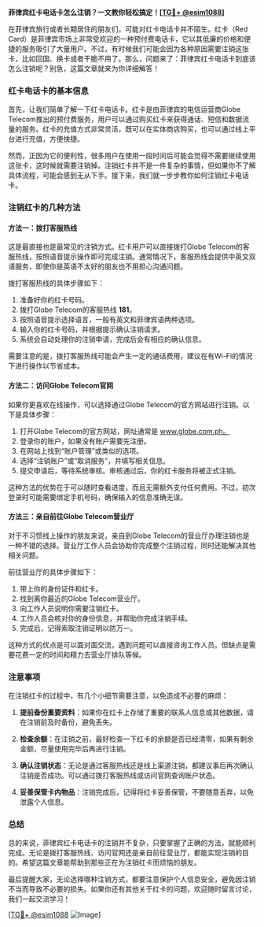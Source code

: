 **菲律宾红卡电话卡怎么注销？一文教你轻松搞定！[[TG💪+ @esim1088](https://t.me/s/esim1088)]**

在菲律宾旅行或者长期居住的朋友们，可能对红卡电话卡并不陌生。红卡（Red Card）是菲律宾市场上非常受欢迎的一种预付费电话卡，它以其低廉的价格和便捷的服务吸引了大量用户。不过，有时候我们可能会因为各种原因需要注销这张卡，比如回国、换卡或者干脆不用了。那么，问题来了：菲律宾红卡电话卡到底该怎么注销呢？别急，这篇文章就来为你详细解答！

### 红卡电话卡的基本信息

首先，让我们简单了解一下红卡电话卡。红卡是由菲律宾的电信运营商Globe Telecom推出的预付费服务，用户可以通过购买红卡来获得通话、短信和数据流量的服务。红卡的充值方式非常灵活，既可以在实体商店购买，也可以通过线上平台进行充值，方便快捷。

然而，正因为它的便利性，很多用户在使用一段时间后可能会觉得不需要继续使用这张卡，这时候就需要注销掉。注销红卡并不是一件复杂的事情，但如果你不了解具体流程，可能会感到无从下手。接下来，我们就一步步教你如何注销红卡电话卡。

### 注销红卡的几种方法

#### 方法一：拨打客服热线

这是最直接也是最常见的注销方式。红卡用户可以直接拨打Globe Telecom的客服热线，按照语音提示操作即可完成注销。通常情况下，客服热线会提供中英文双语服务，即使你是英语不太好的朋友也不用担心沟通问题。

拨打客服热线的具体步骤如下：
1. 准备好你的红卡号码。
2. 拨打Globe Telecom的客服热线 **181**。
3. 按照语音提示选择语言，一般有英文和菲律宾语两种选项。
4. 输入你的红卡号码，并根据提示确认注销请求。
5. 系统会自动处理你的注销申请，完成后会有相应的确认信息。

需要注意的是，拨打客服热线可能会产生一定的通话费用，建议在有Wi-Fi的情况下进行操作以节省成本。

#### 方法二：访问Globe Telecom官网

如果你更喜欢在线操作，可以选择通过Globe Telecom的官方网站进行注销。以下是具体步骤：

1. 打开Globe Telecom的官方网站，网址通常是 www.globe.com.ph。
2. 登录你的账户，如果没有账户需要先注册。
3. 在网站上找到“账户管理”或类似的选项。
4. 选择“注销账户”或“取消服务”，并填写相关信息。
5. 提交申请后，等待系统审核。审核通过后，你的红卡服务将被正式注销。

这种方法的优势在于可以随时查看进度，而且无需额外支付任何费用。不过，初次登录时可能需要绑定手机号码，确保输入的信息准确无误。

#### 方法三：亲自前往Globe Telecom营业厅

对于不习惯线上操作的朋友来说，亲自到Globe Telecom的营业厅办理注销也是一种不错的选择。营业厅工作人员会协助你完成整个注销过程，同时还能解决其他相关问题。

前往营业厅的具体步骤如下：
1. 带上你的身份证件和红卡。
2. 找到离你最近的Globe Telecom营业厅。
3. 向工作人员说明你需要注销红卡。
4. 工作人员会核对你的身份信息，并帮助你完成注销手续。
5. 完成后，记得索取注销证明以防万一。

这种方式的优点是可以面对面交流，遇到问题可以直接咨询工作人员。但缺点是需要花费一定的时间和精力去营业厅排队等候。

### 注意事项

在注销红卡的过程中，有几个小细节需要注意，以免造成不必要的麻烦：

1. **提前备份重要资料**：如果你在红卡上存储了重要的联系人信息或其他数据，请在注销前及时备份，避免丢失。
   
2. **检查余额**：在注销之前，最好检查一下红卡的余额是否已经清零，如果有剩余金额，尽量使用完毕后再进行注销。

3. **确认注销状态**：无论是通过客服热线还是线上渠道注销，都建议事后再次确认注销是否成功。可以通过拨打客服热线或访问官网查询账户状态。

4. **妥善保管卡内物品**：注销完成后，记得将红卡妥善保管，不要随意丢弃，以免泄露个人信息。

### 总结

总的来说，菲律宾红卡电话卡的注销并不复杂，只要掌握了正确的方法，就能顺利完成。无论是拨打客服热线、访问官网还是亲自前往营业厅，都能实现注销的目的。希望这篇文章能帮助到那些正在为注销红卡而烦恼的朋友。

最后提醒大家，无论选择哪种注销方式，都要注意保护个人信息安全，避免因注销不当而导致不必要的损失。如果你还有其他关于红卡的问题，欢迎随时留言讨论，我们一起交流学习！

[[TG💪+ @esim1088](https://t.me/s/esim1088) ![Image](https://i.postimg.cc/4NQfJmqS/Snipaste-2025-05-13-00-14-12.png)]